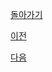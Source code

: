 [돌아가기](../../2023년7월2023Julio.md/##20230726)

[이전](../2023_07_25/README.md)


[다음](../2023_07_27/README.md)